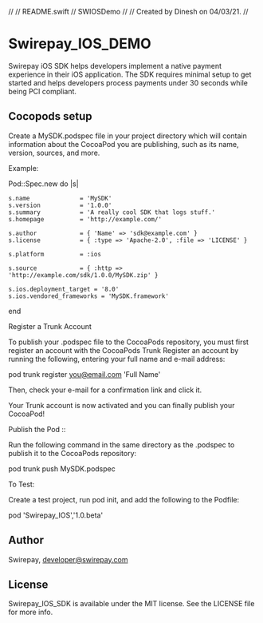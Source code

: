 //
//  README.swift
//  SWIOSDemo
//
//  Created by Dinesh on 04/03/21.
//


# Swirepay_IOS_DEMO

Swirepay iOS SDK helps developers implement a native payment experience in their iOS application. The SDK requires minimal setup to get started and helps developers process payments under 30 seconds while being PCI compliant.


##  Cocopods setup

Create a MySDK.podspec file in your project directory which will contain information about the CocoaPod you are publishing, such as its name, version, sources, and more.

Example:

Pod::Spec.new do |s|  

    s.name              = 'MySDK'
    s.version           = '1.0.0'
    s.summary           = 'A really cool SDK that logs stuff.'
    s.homepage          = 'http://example.com/'

    s.author            = { 'Name' => 'sdk@example.com' }
    s.license           = { :type => 'Apache-2.0', :file => 'LICENSE' }

    s.platform          = :ios
    
    s.source            = { :http => 'http://example.com/sdk/1.0.0/MySDK.zip' }

    s.ios.deployment_target = '8.0'
    s.ios.vendored_frameworks = 'MySDK.framework'
end 

Register a Trunk Account

To publish your .podspec file to the CocoaPods repository, you must first register an account with the CocoaPods Trunk
Register an account by running the following, entering your full name and e-mail address:

pod trunk register you@email.com 'Full Name'  

Then, check your e-mail for a confirmation link and click it.

Your Trunk account is now activated and you can finally publish your CocoaPod!

Publish the Pod ::

Run the following command in the same directory as the .podspec to publish it to the CocoaPods repository:

pod trunk push MySDK.podspec  

To Test:

Create a test project, run pod init, and add the following to the Podfile:

pod 'Swirepay_IOS','1.0.beta'


## Author

Swirepay, developer@swirepay.com

## License

Swirepay_IOS_SDK is available under the MIT license. See the LICENSE file for more info.

